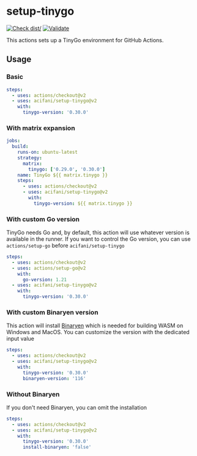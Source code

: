 # setup-tinygo

[![Check dist/](https://github.com/acifani/setup-tinygo/actions/workflows/check-dist.yml/badge.svg)](https://github.com/acifani/setup-tinygo/actions/workflows/check-dist.yml)
[![Validate](https://github.com/acifani/setup-tinygo/actions/workflows/validate.yml/badge.svg)](https://github.com/acifani/setup-tinygo/actions/workflows/validate.yml)

This actions sets up a TinyGo environment for GitHub Actions.

## Usage

### Basic

```yaml
steps:
  - uses: actions/checkout@v2
  - uses: acifani/setup-tinygo@v2
    with:
      tinygo-version: '0.30.0'
```

### With matrix expansion

```yaml
jobs:
  build:
    runs-on: ubuntu-latest
    strategy:
      matrix:
        tinygo: ['0.29.0', '0.30.0']
    name: TinyGo ${{ matrix.tinygo }}
    steps:
      - uses: actions/checkout@v2
      - uses: acifani/setup-tinygo@v2
        with:
          tinygo-version: ${{ matrix.tinygo }}
```

### With custom Go version

TinyGo needs Go and, by default, this action will use whatever
version is available in the runner. If you want to control the
Go version, you can use `actions/setup-go` before `acifani/setup-tinygo`

```yaml
steps:
  - uses: actions/checkout@v2
  - uses: actions/setup-go@v2
    with:
      go-version: 1.21
  - uses: acifani/setup-tinygo@v2
    with:
      tinygo-version: '0.30.0'
```

### With custom Binaryen version

This action will install [Binaryen](https://github.com/WebAssembly/binaryen)
which is needed for building WASM on Windows and MacOS.
You can customize the version with the dedicated input value

```yaml
steps:
  - uses: actions/checkout@v2
  - uses: acifani/setup-tinygo@v2
    with:
      tinygo-version: '0.30.0'
      binaryen-version: '116'
```

### Without Binaryen

If you don't need Binaryen, you can omit the installation

```yaml
steps:
  - uses: actions/checkout@v2
  - uses: acifani/setup-tinygo@v2
    with:
      tinygo-version: '0.30.0'
      install-binaryen: 'false'
```
